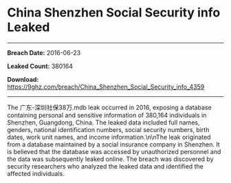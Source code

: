 # China Shenzhen Social Security info Leaked

------------
**Breach Date:** 2016-06-23

**Leaked Count:** 380164

**Download:** https://9ghz.com/breach/China_Shenzhen_Social_Security_info_4359

------------
The 广东-深圳社保38万.mdb leak occurred in 2016, exposing a database containing personal and sensitive information of 380,164 individuals in Shenzhen, Guangdong, China. The leaked data included full names, genders, national identification numbers, social security numbers, birth dates, work unit names, and income information.\n\nThe leak originated from a database maintained by a social insurance company in Shenzhen. It is believed that the database was accessed by unauthorized personnel and the data was subsequently leaked online. The breach was discovered by security researchers who analyzed the leaked data and identified the affected individuals.
